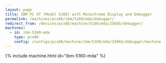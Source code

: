 ```yaml
---
layout: page
title: IBM PC XT (Model 5160) with Monochrome Display and Debugger
permalink: /machines/pcx86/ibm/5160/mda/debugger/
redirect_from: /devices/pcx86/machine/5160/mda/256kb/debugger/
machines:
  - id: ibm-5160-mda
    type: pcx86
    config: /configs/pcx86/machine/ibm/5160/mda/256kb/debugger/machine.json
---
```


{% include machine.html id="ibm-5160-mda" %}
